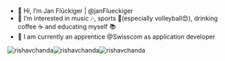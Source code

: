 - 👋 Hi, I’m Jan Flückiger | @janFlueckiger
- 👀 I’m interested in music 🎶, sports 🏐(especially volleyball😍), drinking coffee ☕ and educating myself 📚
- 🌱 I am currently an apprentice @Swisscom as application developer

<p style="display: flex; flex-direction: row; align-items: stretch;">
  <img align="center" src="https://github-readme-stats.vercel.app/api?username=janFlueckiger&show_icons=true&locale=en&theme=tokyonight" alt="rishavchanda" />
  <img align="center" src="https://github-readme-streak-stats.herokuapp.com/?user=janFlueckiger&&theme=tokyonight" alt="rishavchanda" />
  <img align="left" src="https://github-readme-stats.vercel.app/api/top-langs?username=janFlueckiger&show_icons=true&locale=en&layout=compact&theme=tokyonight" alt="rishavchanda" />
</p>
<!---
janFlueckiger/janFlueckiger is a ✨ special ✨ repository because its `README.md` (this file) appears on your GitHub profile.
You can click the Preview link to take a look at your changes.
--->

